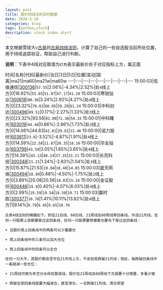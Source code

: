 ```yaml
---
layout: post
title: 股价四线法则实时数据
date: 2020-5-10
categories: blog
tags: [python,stock]
description: stock index alert
---
```



本文根据雪球大v[古泉](https://xueqiu.com/u/7148646888)的[古泉四线法则](https://xueqiu.com/7148646888/130498192)，计算了自己的一些自选股当前所处位置，用于持续追踪验证，帮助自己进行判断。

**说明**：下表中4线对应取值为`红色`表示最新价处于对应指标上方，属正面

时间|名称|代码|最新价|当日|3日|5日|位置|变动|距离|ma21|ma60|ma21w|ma60w
---|---|---|---|---|---|---|---|---
15:00:03|信维通信|[300136](https://xueqiu.com/S/SZ300136)|`57.55`|2.06%|-4.34%|2.52%|处`4`线上方|0|18.92%|`55.85`|`51.87`|`47.17`|`41.20`
15:00:03|寒锐钴业|[300618](https://xueqiu.com/S/SZ300618)|`80.36`|3.24%|2.92%|4.27%|处`4`线上方|0|23.32%|`76.62`|`66.05`|`59.29`|`61.24`
15:00:03|中科创达|[300496](https://xueqiu.com/S/SZ300496)|`89.51`|0.17%|-2.27%|1.33%|处`3`线上方|0|23.32%|93.56|`82.00`|`72.36`|`54.33`
15:00:01|中科曙光|[603019](https://xueqiu.com/S/SH603019)|`44.48`|0.66%|-2.86%|1.73%|处`3`线上方|0|14.06%|44.83|`42.81`|`39.81`|`31.46`
15:00:00|诺力股份|[603611](https://xueqiu.com/S/SH603611)|`23.6`|-3.52%|-4.87%|1.91%|处`4`线上方|0|14.59%|`22.58`|`21.87`|`20.35`|`18.16`
15:00:00|华友钴业|[603799](https://xueqiu.com/S/SH603799)|`43.59`|3.05%|1.65%|3.65%|处`4`线上方|1|14.39%|`43.13`|`40.14`|`37.35`|`33.21`
15:00:03|长亮科技|[300348](https://xueqiu.com/S/SZ300348)|`21.21`|1.24%|-2.83%|1.04%|处`3`线上方|0|15.87%|21.53|`19.84`|`18.40`|`14.85`
15:00:03|盛天网络|[300494](https://xueqiu.com/S/SZ300494)|`18.89`|0.48%|-4.50%|-1.75%|处`2`线上方|0|3.89%|20.08|20.56|`18.03`|`15.14`
15:00:00|金证股份|[600446](https://xueqiu.com/S/SH600446)|`19.9`|0.40%|-4.07%|6.03%|处`4`线上方|0|2.99%|`19.59`|`19.54`|`18.50`|`19.71`
15:00:03|赢时胜|[300377](https://xueqiu.com/S/SZ300377)|`10.78`|1.41%|10.11%|13.82%|处`4`线上方|1|9.14%|`9.79`|`9.45`|`9.65`|`10.70`

```
古泉4线法则的精髓如下。抓住21日线、60日线、21周线及60周线等四条线，外加21月线，任何一只股票上涨都要穿过这四条线，任何一只股票要想爆雷也要先下穿过这四条线：

+ 当股价爬上四条线中的两条可以少量建仓

+ 爬上四条线中的三条可以加大仓位

+ 爬上四条线中的四条可以全仓

任何一只大牛，其股价都会坚守在21月线上方，不会轻易跌破21月线；相反，每跌破四条线中一条就减一些仓位：

+ 21周线可做为多空分水岭及警戒线，股价在21周线及60周线下方就要十分慎重，多看少做

+ 跌破全部四条线就要大幅减仓，甚至清仓，一旦跌破21月线，清仓观望
```